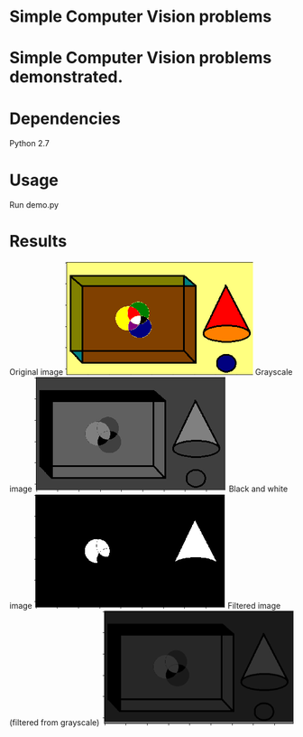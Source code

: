 # Simple Computer Vision problems

# Simple Computer Vision problems demonstrated.

# Dependencies

Python 2.7

# Usage

Run demo.py

# Results
Original image
![](https://github.com/priyankavokuda/simple_cv_problems/blob/master/images/original_img.png)
Grayscale image
![](https://github.com/priyankavokuda/simple_cv_problems/blob/master/images/grayscale_img.png)
Black and white image
![](https://github.com/priyankavokuda/simple_cv_problems/blob/master/images/bw_img.png)
Filtered image (filtered from grayscale)
![](https://github.com/priyankavokuda/simple_cv_problems/blob/master/images/filtered_img.png)









